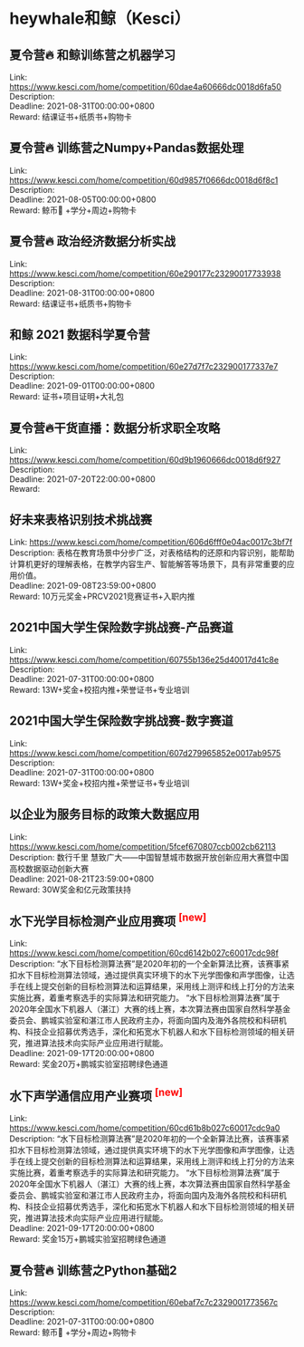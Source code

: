 # heywhale和鲸（Kesci）



## 夏令营🔥 和鲸训练营之机器学习

Link: https://www.kesci.com/home/competition/60dae4a60666dc0018d6fa50  
Description:   
Deadline: 2021-08-31T00:00:00+0800  
Reward: 结课证书+纸质书+购物卡  


## 夏令营🔥 训练营之Numpy+Pandas数据处理

Link: https://www.kesci.com/home/competition/60d9857f0666dc0018d6f8c1  
Description:   
Deadline: 2021-08-05T00:00:00+0800  
Reward: 鲸币🐳 +学分+周边+购物卡  


## 夏令营🔥 政治经济数据分析实战

Link: https://www.kesci.com/home/competition/60e290177c23290017733938  
Description:   
Deadline: 2021-08-31T00:00:00+0800  
Reward: 结课证书+纸质书+购物卡  


## 和鲸 2021 数据科学夏令营

Link: https://www.kesci.com/home/competition/60e27d7f7c232900177337e7  
Description:   
Deadline: 2021-09-01T00:00:00+0800  
Reward: 证书+项目证明+大礼包  


## 夏令营🔥干货直播：数据分析求职全攻略

Link: https://www.kesci.com/home/competition/60d9b1960666dc0018d6f927  
Description:   
Deadline: 2021-07-20T22:00:00+0800  
Reward:   


## 好未来表格识别技术挑战赛

Link: https://www.kesci.com/home/competition/606d6fff0e04ac0017c3bf7f  
Description: 表格在教育场景中分步广泛，对表格结构的还原和内容识别，能帮助计算机更好的理解表格，在教学内容生产、智能解答等场景下，具有非常重要的应用价值。  
Deadline: 2021-09-08T23:59:00+0800  
Reward: 10万元奖金+PRCV2021竞赛证书+入职内推  


## 2021中国大学生保险数字挑战赛-产品赛道

Link: https://www.kesci.com/home/competition/60755b136e25d40017d41c8e  
Description:   
Deadline: 2021-07-31T00:00:00+0800  
Reward: 13W+奖金+校招内推+荣誉证书+专业培训  


## 2021中国大学生保险数字挑战赛-数字赛道

Link: https://www.kesci.com/home/competition/607d279965852e0017ab9575  
Description:   
Deadline: 2021-07-31T00:00:00+0800  
Reward: 13W+奖金+校招内推+荣誉证书+专业培训  


## 以企业为服务目标的政策大数据应用

Link: https://www.kesci.com/home/competition/5fcef670807ccb002cb62113  
Description: 数行千里 慧致广大——中国智慧城市数据开放创新应用大赛暨中国高校数据驱动创新大赛  
Deadline: 2021-08-21T23:59:00+0800  
Reward: 30W奖金和亿元政策扶持  


## 水下光学目标检测产业应用赛项 <sup style="color:red">[new]<sup>  

Link: https://www.kesci.com/home/competition/60cd6142b027c60017cdc98f  
Description:  “水下目标检测算法赛”是2020年初的一个全新算法比赛，该赛事紧扣水下目标检测算法领域，通过提供真实环境下的水下光学图像和声学图像，让选手在线上提交创新的目标检测算法和运算结果，采用线上测评和线上打分的方法来实施比赛，着重考察选手的实际算法和研究能力。
“水下目标检测算法赛”属于2020年全国水下机器人（湛江）大赛的线上赛，本次算法赛由国家自然科学基金委员会、鹏城实验室和湛江市人民政府主办，将面向国内及海外各院校和科研机构、科技企业招募优秀选手，深化和拓宽水下机器人和水下目标检测领域的相关研究，推进算法技术向实际产业应用进行赋能。  
Deadline: 2021-09-17T20:00:00+0800  
Reward: 奖金20万+鹏城实验室招聘绿色通道  


## 水下声学通信应用产业赛项 <sup style="color:red">[new]<sup>  

Link: https://www.kesci.com/home/competition/60cd61b8b027c60017cdc9a0  
Description:  “水下目标检测算法赛”是2020年初的一个全新算法比赛，该赛事紧扣水下目标检测算法领域，通过提供真实环境下的水下光学图像和声学图像，让选手在线上提交创新的目标检测算法和运算结果，采用线上测评和线上打分的方法来实施比赛，着重考察选手的实际算法和研究能力。
“水下目标检测算法赛”属于2020年全国水下机器人（湛江）大赛的线上赛，本次算法赛由国家自然科学基金委员会、鹏城实验室和湛江市人民政府主办，将面向国内及海外各院校和科研机构、科技企业招募优秀选手，深化和拓宽水下机器人和水下目标检测领域的相关研究，推进算法技术向实际产业应用进行赋能。  
Deadline: 2021-09-17T20:00:00+0800  
Reward: 奖金15万+鹏城实验室招聘绿色通道  


## 夏令营🔥 训练营之Python基础2

Link: https://www.kesci.com/home/competition/60ebaf7c7c2329001773567c  
Description:   
Deadline: 2021-07-31T00:00:00+0800  
Reward: 鲸币🐳 +学分+周边+购物卡  

